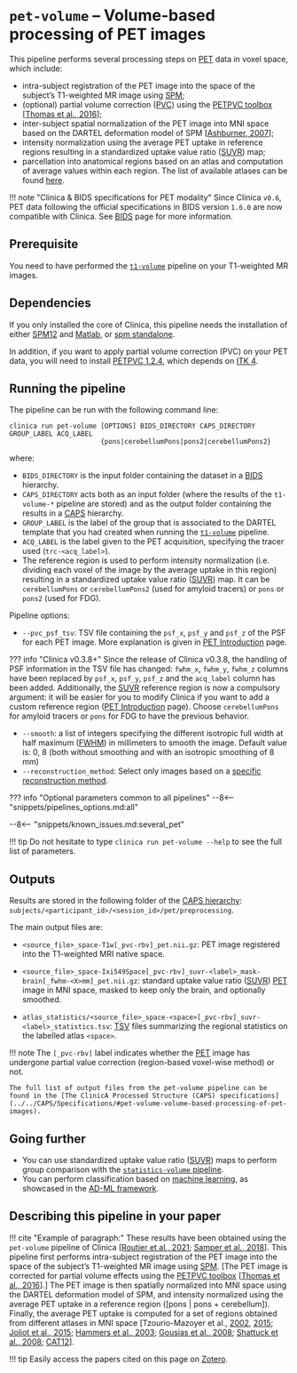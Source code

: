 <!-- markdownlint-disable MD046 -->
# `pet-volume` – Volume-based processing of PET images

This pipeline performs several processing steps on [PET](../glossary.md#pet) data in voxel space, which include:

- intra-subject registration of the PET image into the space of the subject’s T1-weighted MR image using [SPM](http://www.fil.ion.ucl.ac.uk/spm/);
- (optional) partial volume correction ([PVC](../glossary.md#pvc)) using the [PETPVC toolbox](https://github.com/UCL/PETPVC) [[Thomas et al., 2016](https://doi.org/10.1088/0031-9155/61/22/7975)];
- inter-subject spatial normalization of the PET image into MNI space based on the DARTEL deformation model of SPM [[Ashburner, 2007](http://dx.doi.org/10.1016/j.neuroimage.2007.07.007)];
- intensity normalization using the average PET uptake in reference regions resulting in a standardized uptake value ratio ([SUVR](../glossary.md#suvr)) map;
- parcellation into anatomical regions based on an atlas and computation of average values within each region.
The list of available atlases can be found [here](../Atlases.md).

!!! note "Clinica & BIDS specifications for PET modality"
    Since Clinica `v0.6`, PET data following the official specifications in BIDS version `1.6.0` are now compatible with Clinica.
    See [BIDS](../BIDS.md) page for more information.

## Prerequisite

You need to have performed the [`t1-volume`](./T1_Volume.md) pipeline on your T1-weighted MR images.

## Dependencies

If you only installed the core of Clinica, this pipeline needs the installation of either [SPM12](../Software/Third-party.md#spm12) and [Matlab](../Software/Third-party.md#matlab), or [spm standalone](../Software/Third-party.md#spm12-standalone).

In addition, if you want to apply partial volume correction (PVC) on your PET data, you will need to install [PETPVC 1.2.4](../Software/Third-party.md#petpvc), which depends on [ITK 4](../Software/Third-party.md#itk).

## Running the pipeline

The pipeline can be run with the following command line:

```shell
clinica run pet-volume [OPTIONS] BIDS_DIRECTORY CAPS_DIRECTORY GROUP_LABEL ACQ_LABEL
                       {pons|cerebellumPons|pons2|cerebellumPons2} 
```

where:

- `BIDS_DIRECTORY` is the input folder containing the dataset in a [BIDS](../BIDS.md) hierarchy.
- `CAPS_DIRECTORY` acts both as an input folder (where the results of the `t1-volume-*` pipeline are stored) and as the output folder containing the results in a [CAPS](../CAPS/Introduction.md) hierarchy.
- `GROUP_LABEL` is the label of the group that is associated to the DARTEL template that you had created when running the [`t1-volume`](./T1_Volume.md) pipeline.
- `ACQ_LABEL` is the label given to the PET acquisition, specifying the tracer used (`trc-<acq_label>`).
- The reference region is used to perform intensity normalization (i.e. dividing each voxel of the image by the average uptake in this region) resulting in a standardized uptake value ratio ([SUVR](../glossary.md#suvr)) map.
It can be `cerebellumPons` or `cerebellumPons2` (used for amyloid tracers) or `pons` or `pons2` (used for FDG).

Pipeline options:

- `--pvc_psf_tsv`: TSV file containing the `psf_x`, `psf_y` and `psf_z` of the PSF for each PET image. More explanation is given in [PET Introduction](./PET_Introduction.md#partial-volume-correction-pvc) page.
    
??? info "Clinica v0.3.8+"
    Since the release of Clinica v0.3.8, the handling of PSF information in the TSV file has changed: `fwhm_x`, `fwhm_y`, `fwhm_z` columns have been replaced by `psf_x`, `psf_y`, `psf_z` and the `acq_label` column has been added.
    Additionally, the [SUVR](../glossary.md#suvr) reference region is now a compulsory argument: it will be easier for you to modify Clinica if you want to add a custom reference region ([PET Introduction](../PET_Introduction) page).
    Choose `cerebellumPons` for amyloid tracers or `pons` for FDG to have the previous behavior.

- `--smooth`: a list of integers specifying the different isotropic full width at half maximum ([FWHM](../glossary.md#fwhm)) in millimeters to smooth the image. Default value is: 0, 8 (both without smoothing and with an isotropic smoothing of 8 mm)
- `--reconstruction_method`: Select only images based on a [specific reconstruction method](./PET_Introduction.md#reconstruction-methods).

??? info "Optional parameters common to all pipelines"
    --8<-- "snippets/pipelines_options.md:all"

--8<-- "snippets/known_issues.md:several_pet"

!!! tip
    Do not hesitate to type `clinica run pet-volume --help` to see the full list of parameters.

## Outputs

Results are stored in the following folder of the [CAPS hierarchy](../CAPS/Specifications.md#pet-volume---volume-based-processing-of-pet-images): `subjects/<participant_id>/<session_id>/pet/preprocessing`.

The main output files are:

- `<source_file>_space-T1w[_pvc-rbv]_pet.nii.gz`: PET image registered into the T1-weighted MRI native space.

- `<source_file>_space-Ixi549Space[_pvc-rbv]_suvr-<label>_mask-brain[_fwhm-<X>mm]_pet.nii.gz`: standard uptake value ratio ([SUVR](../glossary.md#suvr)) [PET](../glossary.md#pet) image in MNI space, masked to keep only the brain, and optionally smoothed.

- `atlas_statistics/<source_file>_space-<space>[_pvc-rbv]_suvr-<label>_statistics.tsv`: [TSV](../glossary.md#tsv) files summarizing the regional statistics on the labelled atlas `<space>`.

!!! note
    The `[_pvc-rbv]` label indicates whether the [PET](../glossary.md#pet) image has undergone partial value correction (region-based voxel-wise method) or not.

    The full list of output files from the pet-volume pipeline can be found in the [The ClinicA Processed Structure (CAPS) specifications](../../CAPS/Specifications/#pet-volume-volume-based-processing-of-pet-images).

## Going further

- You can use standardized uptake value ratio ([SUVR](../glossary.md#suvr)) maps to perform group comparison with the [`statistics-volume` pipeline](../Stats_Volume).
- You can perform classification based on [machine learning](../MachineLearning_Classification), as showcased in the [AD-ML framework](https://github.com/aramis-lab/AD-ML).

## Describing this pipeline in your paper

!!! cite "Example of paragraph:"
    These results have been obtained using the `pet-volume` pipeline of Clinica
    [[Routier et al., 2021](https://doi.org/10.3389/fninf.2021.689675);
    [Samper et al., 2018](https://doi.org/10.1016/j.neuroimage.2018.08.042)].
    This pipeline first performs intra-subject registration of the PET image into
    the space of the subject’s T1-weighted MR image using
    [SPM](http://www.fil.ion.ucl.ac.uk/spm/).
    [The PET image is corrected for partial volume effects using the
    [PETPVC toolbox](https://github.com/UCL/PETPVC)
    [[Thomas et al., 2016](https://doi.org/10.1088/0031-9155/61/22/7975)].]
    The PET image is then spatially normalized into MNI space using the DARTEL deformation model of SPM, and intensity normalized using the average PET uptake in a reference region ([pons | pons + cerebellum]).
    Finally, the average PET uptake is computed for a set of regions obtained from
    different atlases in MNI space [Tzourio-Mazoyer et al.,
    [2002](http://dx.doi.org/10.1006/nimg.2001.0978),
    [2015](http://dx.doi.org/10.1016/j.neuroimage.2015.07.075);
    [Joliot et al., 2015](http://dx.doi.org/10.1016/j.jneumeth.2015.07.013);
    [Hammers et al., 2003](http://dx.doi.org/10.1002/hbm.10123);
    [Gousias et al., 2008](http://dx.doi.org/10.1016/j.neuroimage.2007.11.034);
    [Shattuck et al., 2008](http://dx.doi.org/10.1016/j.neuroimage.2007.09.031);
    [CAT12](http://dbm.neuro.uni-jena.de/cat/)].

!!! tip
    Easily access the papers cited on this page on [Zotero](https://www.zotero.org/groups/2240070/clinica_aramislab/items/collectionKey/INDXD9QQ).
